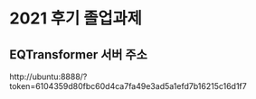 # 2021 후기 졸업과제

## EQTransformer 서버 주소
http://ubuntu:8888/?token=6104359d80fbc60d4ca7fa49e3ad5a1efd7b16215c16d1f7
